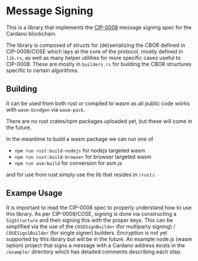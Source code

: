 # Message Signing

This is a library that implements the [CIP-0008](https://github.com/cardano-foundation/CIPs/blob/master/CIP-0008/README.md) message signing spec for the Cardano blockchain.

The library is composed of structs for (de)serializing the CBOR defined in CIP-0008/COSE which lays at the core of the protocol, mostly defined in `lib.rs`, as well as many helper utilities for more specific cases useful to CIP-0008. These are mostly in `builders.rs` for building the CBOR structures specific to certain algorithms.



## Building

It can be used from both rust or compiled to wasm as all public code works with `wasm-bindgen` via `wasm-pack`.

There are no rust crates/npm packages uploaded yet, but these will come in the future.

In the meantime to build a wasm package we can run one of

* `npm run rust:build-nodejs` for nodejs targeted wasm
* `npm run rust:build-browser` for browser targeted wasm
* `npm run asm:build` for conversion for asm.js

and for use from rust simply use the lib that resides in `/rust/`.



## Exampe Usage

It is important to read the CIP-0008 spec to properly understand how to use this library. As per CIP-0008/COSE, signing is done via constructing a `SigStructure` and then signing this with the proper keys. This can be simplified via the use of the `COSESignBuilder` (for multiparty signing) / `COSESign1Builder` (for single signer) builders. Encryption is not yet supported by this library but will be in the future. An example node.js (wasm option) project that signs a message with a Cardano address exists in the `/example/` directory which has detailed comments describing each step.
